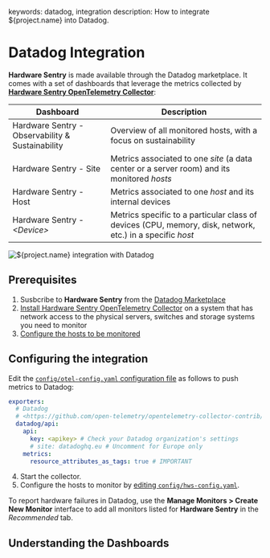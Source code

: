keywords: datadog, integration
description: How to integrate ${project.name} into Datadog.

# Datadog Integration

**Hardware Sentry** is made available through the Datadog marketplace. It comes with a set of dashboards that leverage the metrics collected by **[Hardware Sentry OpenTelemetry Collector](https://www.sentrysoftware.com/products/hardware-sentry-opentelemetry-collector.html)**:

| Dashboard                                        | Description                                                                                               |
| ------------------------------------------------ | --------------------------------------------------------------------------------------------------------- |
| Hardware Sentry - Observability & Sustainability | Overview of all monitored hosts, with a focus on sustainability                                           |
| Hardware Sentry - Site                           | Metrics associated to one _site_ (a data center or a server room) and its monitored _hosts_               |
| Hardware Sentry - Host                           | Metrics associated to one _host_ and its internal devices                                                 |
| Hardware Sentry - _\<Device\>_                   | Metrics specific to a particular class of devices (CPU, memory, disk, network, etc.) in a specific _host_ |

![${project.name} integration with Datadog](../images/hws-datadog-integration-architecture-diagram.png)

## Prerequisites

1. Susbcribe to **Hardware Sentry** from the [Datadog Marketplace](https://app.datadoghq.com/marketplace)
2. [Install Hardware Sentry OpenTelemetry Collector](./install.html) on a system that has network access to the physical servers, switches and storage systems you need to monitor
3. [Configure the hosts to be monitored](../configuration/configure-agent.html)

## Configuring the integration

Edit the [`config/otel-config.yaml` configuration file](./configuration/configure-otel.html) as follows to push metrics to Datadog:

   ```yaml
   exporters:
     # Datadog
     # <https://github.com/open-telemetry/opentelemetry-collector-contrib/tree/main/exporter/datadogexporter>
     datadog/api:
       api:
         key: <apikey> # Check your Datadog organization's settings
         # site: datadoghq.eu # Uncomment for Europe only
       metrics:
         resource_attributes_as_tags: true # IMPORTANT
   ```

4. Start the collector.
5. Configure the hosts to monitor by [editing `config/hws-config.yaml`](https://www.sentrysoftware.com/docs/hws-otel-collector/latest/configuration/configure-exporter.html).

To report hardware failures in Datadog, use the **Manage Monitors > Create New Monitor** interface to add all monitors listed for **Hardware Sentry** in the _Recommended_ tab.

## Understanding the Dashboards